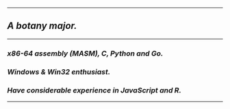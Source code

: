 ---------------------
## ***A botany major.***
--------------------
### ***x86-64 assembly (MASM), C, Python and Go.***
### ***Windows & Win32 enthusiast.***
### ***Have considerable experience in JavaScript and R.***
---------------------------
